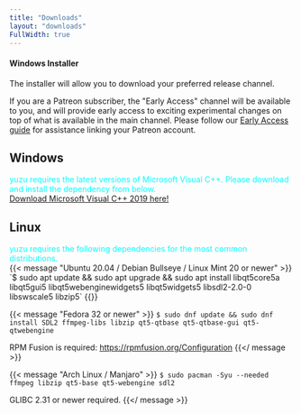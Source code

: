 ```yaml
---
title: "Downloads"
layout: "downloads"
FullWidth: true
---
```


#### Windows Installer

The installer will allow you to download your preferred release channel. 

If you are a Patreon subscriber, the "Early Access" channel will be available to you, and will provide early access to exciting experimental changes on top of what is available in the main channel. Please follow our [Early Access guide](https://yuzu-emu.org/help/early-access/) for assistance linking your Patreon account.

## Windows

<article class="message has-text-weight-semibold">
<div class="message-body">
<p style="color:cyan;margin-bottom: 0px;">yuzu requires the latest versions of Microsoft Visual C++. 
 Please download and install the dependency from below.</p>
<a href="https://aka.ms/vs/16/release/vc_redist.x64.exe">Download Microsoft Visual C++ 2019 here!</a>
</div>
</article>

## Linux

<article class="message has-text-weight-semibold">
<div class="message-body">
<p style="color:cyan;margin-bottom: 0px;">yuzu requires the following dependencies for the most common distributions.</p>
</div>
</article>
{{< message "Ubuntu 20.04 / Debian Bullseye / Linux Mint 20 or newer" >}}
`$ sudo apt update && sudo apt upgrade && sudo apt install libqt5core5a libqt5gui5 libqt5webenginewidgets5 libqt5widgets5 libsdl2-2.0-0 libswscale5 libzip5`
{{</ message >}}

{{< message "Fedora 32 or newer" >}}
`$ sudo dnf update && sudo dnf install SDL2 ffmpeg-libs libzip qt5-qtbase qt5-qtbase-gui qt5-qtwebengine`

RPM Fusion is required: https://rpmfusion.org/Configuration
{{</ message >}}

{{< message "Arch Linux / Manjaro" >}}
`$ sudo pacman -Syu --needed ffmpeg libzip qt5-base qt5-webengine sdl2`

GLIBC 2.31 or newer required.
{{</ message >}}
